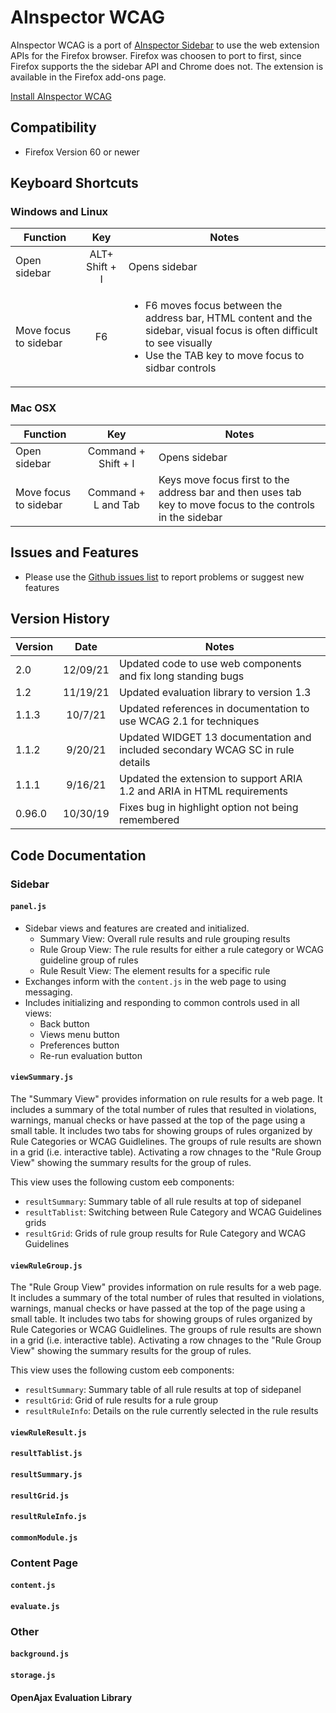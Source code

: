 # AInspector WCAG

AInspector WCAG is a port of [AInspector Sidebar](https://ainspector.github.io/) to use the web extension APIs for the Firefox browser.  Firefox was choosen to port to first, since Firefox supports the the sidebar API and Chrome does not.  The extension is available in the Firefox add-ons page.

[Install AInspector WCAG](https://addons.mozilla.org/en-US/firefox/addon/ainspector-wcag)

## Compatibility
* Firefox Version 60 or newer

## Keyboard Shortcuts

### Windows and Linux

| Function | Key | Notes |
|----------|:---:|-------|
| Open sidebar | ALT+ Shift + I | Opens sidebar
| Move focus to sidebar | F6 | <ul><li>F6 moves focus between the address bar, HTML content and the sidebar, visual focus is often difficult to see visually</li><li>Use the TAB key to move focus to sidbar controls</li></ul> |

### Mac OSX

| Function | Key | Notes |
|----------|:---:|-------|
| Open sidebar | Command + Shift + I | Opens sidebar
| Move focus to sidebar | Command + L and Tab | Keys move focus first to the address bar and then uses tab key to move focus to the controls in the sidebar  |

## Issues and Features
* Please use the [Github issues list](https://github.com/ainspector/webextensions-firefox/issues) to report problems or suggest new features

## Version History

| Version  | Date | Notes |
|----------|:----:|-------|
| 2.0      |  12/09/21 | Updated code to use web components and fix long standing bugs
| 1.2      |  11/19/21 | Updated evaluation library to version 1.3
| 1.1.3    |  10/7/21  | Updated references in documentation to use WCAG 2.1 for techniques
| 1.1.2    |  9/20/21  | Updated WIDGET 13 documentation and included secondary WCAG SC in rule details
| 1.1.1    |  9/16/21  | Updated the extension to support ARIA 1.2 and ARIA in HTML requirements
| 0.96.0   | 10/30/19  | Fixes bug in highlight option not being remembered

## Code Documentation

### Sidebar

#### `panel.js`
* Sidebar views and features are created and initialized.
  * Summary View: Overall rule results and rule grouping results
  * Rule Group View: The rule results for either a rule category or WCAG guideline group of rules
  * Rule Result View: The element results for a specific rule
* Exchanges inform with the `content.js` in the web page to using messaging.
* Includes initializing and responding to common controls used in all views:
  * Back button
  * Views menu button
  * Preferences button
  * Re-run evaluation button

#### `viewSummary.js`

The "Summary View" provides information on rule results for a web page.
It includes a summary of the total number of rules that resulted in
violations, warnings, manual checks or have passed at the top of the
page using a small table.  It includes two tabs for showing groups of
rules organized by Rule Categories or WCAG Guidlelines.  The groups of
rule results are shown in a grid (i.e. interactive table).  Activating a
row chnages to the "Rule Group View" showing the summary results for the
group of rules.

This view uses the following custom eeb components:
* `resultSummary`: Summary table of all rule results at top of sidepanel
* `resultTablist`: Switching between Rule Category and WCAG Guidelines grids
* `resultGrid`: Grids of rule group results for Rule Category and WCAG Guidelines


#### `viewRuleGroup.js`

The "Rule Group View" provides information on rule results for a web page.
It includes a summary of the total number of rules that resulted in
violations, warnings, manual checks or have passed at the top of the
page using a small table.  It includes two tabs for showing groups of
rules organized by Rule Categories or WCAG Guidlelines.  The groups of
rule results are shown in a grid (i.e. interactive table).  Activating a
row chnages to the "Rule Group View" showing the summary results for the
group of rules.

This view uses the following custom eeb components:
* `resultSummary`: Summary table of all rule results at top of sidepanel
* `resultGrid`: Grid of rule results for a rule group
* `resultRuleInfo`: Details on the rule currently selected in the rule results


#### `viewRuleResult.js`

#### `resultTablist.js`

#### `resultSummary.js`

#### `resultGrid.js`

#### `resultRuleInfo.js`

#### `commonModule.js`

### Content Page

#### `content.js`

#### `evaluate.js`

### Other

#### `background.js`

#### `storage.js`

#### OpenAjax Evaluation Library
